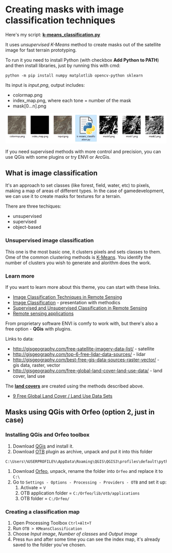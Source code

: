 # Creating masks with image classification techniques

Here's my script: __[k-means_classification.py](https://github.com/shinsoj/techart/blob/master/k-means/k-means_classification.py)__

It uses _unsupervised K-Means_ method to create masks out of the satellite image for fast terrain prototyping.

To run it you need to install Python (with checkbox __Add Python to PATH__)
and then install libraries, just by running this with cmd:

```
python -m pip install numpy matplotlib opencv-python sklearn
```

Its input is _input.png_, output includes:
* colormap.png
* index_map.png, where each tone = number of the mask
* mask[0...n].png

![example](https://github.com/shinsoj/techart/blob/master/k-means/img/img1.jpg)

If you need supervised methods with more control and precision, you can use QGis with some plugins or try ENVI or ArcGis.

## What is image classification

It's an approach to set classes (like forest, field, water, etc) to pixels, making a map of areas of different types. In the case of gamedevelopment, we can use it to create masks for textures for a terrain.

There are three techiques:
* unsupervised
* supervised
* object-based

### Unsupervised image classification

This one is the most basic one, it clusters pixels and sets classes to them. Ome of the common clustering methods is [K-Means](https://en.wikipedia.org/wiki/K-means_clustering). You identify the number of clusters you wish to generate and alorithm does the work.

### Learn more

If you want to learn more about this theme, you can start with these links. 

* [Image Classification Techniques in Remote Sensing](http://gisgeography.com/image-classification-techniques-remote-sensing/) 
* [Image Classification](https://earth.esa.int/landtraining09/D2L2_Caetano_Classification_Techniques.pdf) - presentation with methodics
* [Supervised and Unsupervised Classification in Remote Sensing](https://gisgeography.com/supervised-unsupervised-classification-arcgis/)
* [Remote sensing applications](https://en.wikipedia.org/wiki/Remote_sensing_application) 

From proprietary software ENVI is comfy to work with, but there's also a free option - __QGis__ with plugins.

Links to data:

* http://gisgeography.com/free-satellite-imagery-data-list/ - satellite
* http://gisgeography.com/top-6-free-lidar-data-sources/ - lidar
* http://gisgeography.com/best-free-gis-data-sources-raster-vector/ - gis data, raster, vector
* http://gisgeography.com/free-global-land-cover-land-use-data/ - land cover, land use

The __[land covers](https://en.wikipedia.org/wiki/Land_cover)__ are created using the methods described above.
* [9 Free Global Land Cover / Land Use Data Sets](https://gisgeography.com/free-global-land-cover-land-use-data/)

## Masks using QGis with Orfeo (option 2, just in case)

### Installing QGis and Orfeo toolbox

1. Download [QGis](https://www.qgis.org/en/site/forusers/download.html) and install it.
1. Download [OTB](https://gitlab.orfeo-toolbox.org/orfeotoolbox/qgis-otb-plugin) plugin as archive, unpack and put it into this folder
```
C:\Users\%USERPROFILE%\AppData\Roaming\QGIS\QGIS3\profiles\default\python\plugins
```
1. Download [Orfeo](https://www.orfeo-toolbox.org/), unpack, rename the folder into `Orfeo` and replace it to `C:\`
1. Go to `Settings - Options - Processing - Providers - OTB` and set it up:
	1. Activate = `V`
	1. OTB application folder = `C:/Orfeo/lib/otb/applications`
	1. OTB folder = `C:/Orfeo/`

### Creating a classification map

1. Open Processing Toolbox `Ctrl+Alt+T`
1. Run `OTB > KMeansClassification`
1. Choose *Input image*, *Number of classes* and *Output image*
1. Press `Run` and after some time you can see the index map, it's already saved to the folder you've chosen.
